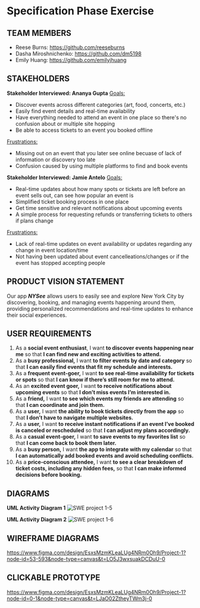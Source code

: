 # Specification Phase Exercise

## TEAM MEMBERS
- Reese Burns: https://github.com/reeseburns
- Dasha Miroshnichenko: https://github.com/dm5198
- Emily Huang: https://github.com/emilyjhuang

## STAKEHOLDERS
**Stakeholder Interviewed: Ananya Gupta**
  <ins>Goals:</ins>
  - Discover events across different categories (art, food, concerts, etc.)
  - Easily find event details and real-time availability
  - Have everything needed to attend an event in one place so there's no confusion about or multiple site hopping
  - Be able to access tickets to an event you booked offline

  <ins>Frustrations:</ins>
  - Missing out on an event that you later see online becuase of lack of information or discovery too late
  - Confusion caused by using multiple platforms to find and book events 

**Stakeholder Interviewed: Jamie Antelo**
  <ins>Goals:</ins>
  -  Real-time updates about how many spots or tickets are left before an event sells out, can see how popular an event is
  -  Simplified ticket booking process in one place
  -  Get time sensitive and relevant notifications about upcoming events
  -  A simple process for requesting refunds or transferring tickets to others if plans change
    
  <ins>Frustrations:</ins>
  - Lack of real-time updates on event availability or updates regarding any change in event location/time
  - Not having been updated about event cancelleations/changes or if the event has stopped accepting people 

## PRODUCT VISION STATEMENT
Our app ***NYSee*** allows users to easily see and explore New York City by discovering, booking, and managing events happening around them, providing personalized recommendations and real-time updates to enhance their social experiences.

## USER REQUIREMENTS
1. As a **social event enthusiast**, I want **to discover events happening near me** so that **I can find new and exciting activities to attend.** 
2. As a **busy professional,** I want **to filter events by date and category** so that **I can easily find events that fit my schedule and interests.**
3. As a **frequent event-goer,** I want **to see real-time availability for tickets or spots** so that **I can know if there’s still room for me to attend.**
4. As an **excited event goer,** I want **to receive notifications about upcoming events** so that **I don’t miss events I’m interested in.** 
5. As a **friend,** I want **to see which events my friends are attending** so that **I can coordinate and join them.**
6. As a **user,** I want **the ability to book tickets directly from the app** so that **I don’t have to navigate multiple websites.** 
7. As a **user,** I want **to receive instant notifications if an event I’ve booked is canceled or rescheduled** so that **I can adjust my plans accordingly.**
8. As a **casual event-goer,** I want **to save events to my favorites list** so that **I can come back to book them later.**
9. As a **busy person,** I want **the app to integrate with my calendar** so that **I can automatically add booked events and avoid scheduling conflicts.**
10. As a **price-conscious attendee,** I want **to see a clear breakdown of ticket costs, including any hidden fees,** so that **I can make informed decisions before booking.**


## DIAGRAMS
**UML Activity Diagram 1**
![SWE project 1-5](https://github.com/user-attachments/assets/6a6f6549-ac1c-4bc0-b152-6b5e31bd3d94)

**UML Activity Diagram 2**
![SWE project 1-6](https://github.com/user-attachments/assets/cb7a90fd-abb7-4688-a9a7-e0cdcc935dfc)

## WIREFRAME DIAGRAMS
https://www.figma.com/design/EsxsMzmKLeaLUg4NRm0Oh9/Project-1?node-id=53-593&node-type=canvas&t=LO5J3wxsuakDCDuU-0

## CLICKABLE PROTOTYPE
https://www.figma.com/design/EsxsMzmKLeaLUg4NRm0Oh9/Project-1?node-id=0-1&node-type=canvas&t=LJaO02ZtheyTWm3j-0
